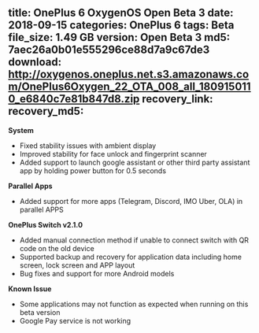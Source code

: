 title: OnePlus 6 OxygenOS Open Beta 3
date: 2018-09-15
categories: OnePlus 6
tags: Beta
file_size: 1.49 GB
version: Open Beta 3
md5: 7aec26a0b01e555296ce88d7a9c67de3
download: http://oxygenos.oneplus.net.s3.amazonaws.com/OnePlus6Oxygen_22_OTA_008_all_1809150110_e6840c7e81b847d8.zip
recovery_link:
recovery_md5: 
---
**System**

* Fixed stability issues with ambient display
* Improved stability for face unlock and fingerprint scanner
* Added support to launch google assistant or other third party assistant app by holding power button for 0.5 seconds

**Parallel Apps**

* Added support for more apps (Telegram, Discord, IMO Uber, OLA)  in parallel APPS

**OnePlus Switch v2.1.0**

* Added manual connection method if unable to connect switch with QR code on the old device
* Supported backup and recovery for application data including home screen, lock screen and APP layout
* Bug fixes and support for more Android models

**Known Issue**

* Some applications may not function as expected when running on this beta version
* Google Pay service is not working
